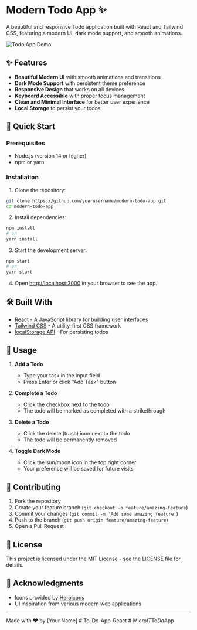# Modern Todo App ✨

A beautiful and responsive Todo application built with React and Tailwind CSS, featuring a modern UI, dark mode support, and smooth animations.

![Todo App Demo](demo.gif)

## ✨ Features

- **Beautiful Modern UI** with smooth animations and transitions
- **Dark Mode Support** with persistent theme preference
- **Responsive Design** that works on all devices
- **Keyboard Accessible** with proper focus management
- **Clean and Minimal Interface** for better user experience
- **Local Storage** to persist your todos

## 🚀 Quick Start

### Prerequisites

- Node.js (version 14 or higher)
- npm or yarn

### Installation

1. Clone the repository:
```bash
git clone https://github.com/yourusername/modern-todo-app.git
cd modern-todo-app
```

2. Install dependencies:
```bash
npm install
# or
yarn install
```

3. Start the development server:
```bash
npm start
# or
yarn start
```

4. Open [http://localhost:3000](http://localhost:3000) in your browser to see the app.

## 🛠️ Built With

- [React](https://reactjs.org/) - A JavaScript library for building user interfaces
- [Tailwind CSS](https://tailwindcss.com/) - A utility-first CSS framework
- [localStorage API](https://developer.mozilla.org/en-US/docs/Web/API/Window/localStorage) - For persisting todos

## 📱 Usage

1. **Add a Todo**
   - Type your task in the input field
   - Press Enter or click "Add Task" button

2. **Complete a Todo**
   - Click the checkbox next to the todo
   - The todo will be marked as completed with a strikethrough

3. **Delete a Todo**
   - Click the delete (trash) icon next to the todo
   - The todo will be permanently removed

4. **Toggle Dark Mode**
   - Click the sun/moon icon in the top right corner
   - Your preference will be saved for future visits

## 🤝 Contributing

1. Fork the repository
2. Create your feature branch (`git checkout -b feature/amazing-feature`)
3. Commit your changes (`git commit -m 'Add some amazing feature'`)
4. Push to the branch (`git push origin feature/amazing-feature`)
5. Open a Pull Request

## 📝 License

This project is licensed under the MIT License - see the [LICENSE](LICENSE) file for details.

## 🙏 Acknowledgments

- Icons provided by [Heroicons](https://heroicons.com/)
- UI inspiration from various modern web applications

---

Made with ❤️ by [Your Name]
#   T o - D o - A p p - R e a c t 
 
 #   M i c r o _ I T _ T o _ D o _ A p p  
 